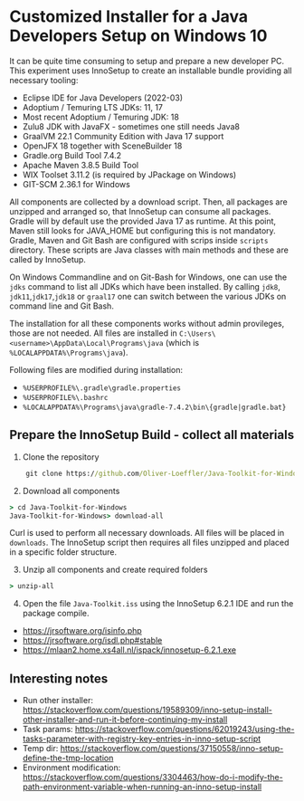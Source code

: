 # Customized Installer for a Java Developers Setup on Windows 10

It can be quite time consuming to setup and prepare a new developer PC.
This experiment uses InnoSetup to create an installable bundle providing all necessary tooling:

* Eclipse IDE for Java Developers (2022-03)
* Adoptium / Temuring LTS JDKs: 11, 17 
* Most recent Adoptium / Temuring JDK: 18
* Zulu8 JDK with JavaFX - sometimes one still needs Java8
* GraalVM 22.1 Community Edition with Java 17 support
* OpenJFX 18 together with SceneBuilder 18
* Gradle.org Build Tool 7.4.2
* Apache Maven 3.8.5 Build Tool
* WIX Toolset 3.11.2 (is required by JPackage on Windows)
* GIT-SCM 2.36.1 for Windows

All components are collected by a download script. Then, all packages are unzipped and arranged so, that InnoSetup can consume all packages.
Gradle will by default use the provided Java 17 as runtime. At this point, Maven still looks for JAVA_HOME but configuring this is not mandatory.
Gradle, Maven and Git Bash are configured with scrips inside `scripts` directory.
These scripts are Java classes with main methods and these are called by InnoSetup.

On Windows Commandline and on Git-Bash for Windows, one can use the `jdks` command to list all JDKs which have been installed.
By calling `jdk8`, `jdk11`,`jdk17`,`jdk18` or `graal17` one can switch between the various JDKs on command line and Git Bash.

The installation for all these components works without admin provileges, those are not needed.
All files are installed in `C:\Users\<username>\AppData\Local\Programs\java` (which is `%LOCALAPPDATA%\Programs\java`). 

Following files are modified during installation:
* `%USERPROFILE%\.gradle\gradle.properties`
* `%USERPROFILE%\.bashrc`
* `%LOCALAPPDATA%\Programs\java\gradle-7.4.2\bin\{gradle|gradle.bat}`


## Prepare the InnoSetup Build - collect all materials

1. Clone the repository

```cmd
	git clone https://github.com/Oliver-Loeffler/Java-Toolkit-for-Windows.git
```

2. Download all components

```cmd
> cd Java-Toolkit-for-Windows
Java-Toolkit-for-Windows> download-all
```

Curl is used to perform all necessary downloads. All files will be placed in `downloads`.
The InnoSetup script then requires all files unzipped and placed in a specific folder structure.

3. Unzip all components and create required folders

```cmd
> unzip-all
```

4. Open the file `Java-Toolkit.iss` using the InnoSetup 6.2.1 IDE and run the package compile.

* https://jrsoftware.org/isinfo.php
* https://jrsoftware.org/isdl.php#stable
* https://mlaan2.home.xs4all.nl/ispack/innosetup-6.2.1.exe


## Interesting notes
* Run other installer: https://stackoverflow.com/questions/19589309/inno-setup-install-other-installer-and-run-it-before-continuing-my-install
* Task params: https://stackoverflow.com/questions/62019243/using-the-tasks-parameter-with-registry-key-entries-in-inno-setup-script
* Temp dir: https://stackoverflow.com/questions/37150558/inno-setup-define-the-tmp-location
* Environment modification: https://stackoverflow.com/questions/3304463/how-do-i-modify-the-path-environment-variable-when-running-an-inno-setup-install
